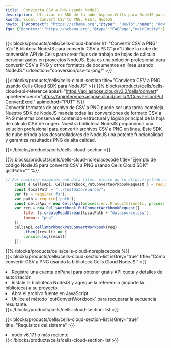 ```yaml
---
title:  Convierta CSV a PNG usando NodeJS
description:  Utilizar el SDK de la nube Aspose.Cells para NodeJS para convertir un archivo de formato CSV a un archivo de formato PNG.
kwords: Excel, Convert CSV to PNG, REST, NodeJS
howto: {"@context": "https://schema.org","@type": "HowTo","name": "How to convert CSV to PNG using the Cells Cloud NodeJS library.","description": "How to convert CSV to PNG using the Cells Cloud NodeJS library.","image": {"@type": "ImageObject"},"url": "/nodejs/conversion/csv-to-png/","step": [{ "@type": "HowToStep","name": "How to convert CSV to PNG using the Cells Cloud NodeJS library. step 1", "image": {"@type": "ImageObject",},"url": "/nodejs/conversion/csv-to-png/","text": "Register an account at <a href='https://dashboard.aspose.cloud/'>Dashboard</a> to get free API quota & authorization details",},{ "@type": "HowToStep","name": "How to convert CSV to PNG using the Cells Cloud NodeJS library. step 1", "image": {"@type": "ImageObject",},"url": "/nodejs/conversion/csv-to-png/","text": "Install NodeJS library and add the reference (import the library) to your project.",},{ "@type": "HowToStep","name": "How to convert CSV to PNG using the Cells Cloud NodeJS library. step 1", "image": {"@type": "ImageObject",},"url": "/nodejs/conversion/csv-to-png/","text": "Open the source file in JavaScript.",},{ "@type": "HowToStep","name": "How to convert CSV to PNG using the Cells Cloud NodeJS library. step 1", "image": {"@type": "ImageObject",},"url": "/nodejs/conversion/csv-to-png/","text": "Use the `putConvertWorkbook` method to retrieve the resulting stream.",}, ],"supply": {"@type": "HowToSupply","name": "document"},"tool": [{"@type": "HowToTool","name": "Visual Studio, Visual Studio Code, WebStorm"},{"@type": "HowToTool","name": "Aspose Cells"}],"totalTime": "PT6M"}
fqa: {"@context":"https://schema.org","@type":"FAQPage","mainEntity":[{"@type":"Question","name":"Why convert file formats in C# using REST API?","acceptedAnswer":{"@type":"Answer","text":"Documents are encoded in many ways, and some files may be incompatible with the software you use. To open and read such files, just convert them to appropriate file formats.<br/><ol><li>Install .NET SDK and add the reference (import the library) to your project.</li><li>Open the source file in C# using REST API.</li><li>Call the PutConvertWorkbookRequest() method, passing an output filename with required extension.</li><li>Get the result of conversion as a separate file.</li></ol>"}},{"@type":"Question","name":"What file formats can I convert with your C# library?","acceptedAnswer":{"@type":"Answer","text":"We support a variety of file formats for conversion using .NET library, including XLSX, Excel, xls , PDF, CSV, HTML, Markdown, XML, PNG, JPG, TIFF, Json, TXT and many more."}},{"@type":"Question","name":"What is the maximum allowed file size for conversion using this .NET library?","acceptedAnswer":{"@type":"Answer","text":"There are no file size limits for format conversions using .NET library."}}]}
---
```

{{< blocks/products/cells/cells-cloud-banner h1="Convertir CSV a PNG" h2="Biblioteca NodeJS para convertir CSV a PNG" p="Utilice la nube de conversión API de Cells para crear flujos de trabajo de hojas de cálculo personalizados en proyectos NodeJS. Esta es una solución profesional para convertir CSV a PNG y otros formatos de documentos en línea usando NodeJS." urlsection="conversion/csv-to-png/" >}}

{{< blocks/products/cells/cells-cloud-section title="Convierta CSV a PNG usando Cells Cloud SDK para NodeJS" >}}
{{% blocks/products/cells/cells-cloud-api-reference apiurl="https://api.aspose.cloud/v3.0/cells/convert" apireferenceurl="https://apireference.aspose.cloud/cells/#/Conversion/PutConvertExcel" apimethod="PUT" %}}
<br/>
Convertir formatos de archivo de CSV a PNG puede ser una tarea compleja. Nuestro SDK de NodeJS maneja todas las conversiones de formato CSV a PNG mientras conserva el contenido estructural y lógico principal de la hoja de cálculo CSV de origen. Nuestra biblioteca NodeJS proporciona una solución profesional para convertir archivos CSV a PNG en línea. Este SDK de nube brinda a los desarrolladores de NodeJS una potente funcionalidad y garantiza resultados PNG de alta calidad.

{{< /blocks/products/cells/cells-cloud-section >}}

{{% blocks/products/cells/cells-cloud-noreplacecode title="Ejemplo de código NodeJS para convertir CSV a PNG usando Cells Cloud SDK" gistPath="" %}}
 
```js
// For complete examples and data files, please go to https://github.com/aspose-cells-cloud/aspose-cells-cloud-node/
    const { CellsApi, CellsWorkbook_PutConvertWorkbookRequest } = require("asposecellscloud");
    const localPath = "../TestData/source/";
    var fs = require('fs');
    var path = require('path');
    const cellsApi = new CellsApi(process.env.ProductClientId, process.env.ProductClientSecret);
    var req = new CellsWorkbook_PutConvertWorkbookRequest({
        file: fs.createReadStream(localPath + "datasource.csv"),
        format: "png",
    });
    cellsApi.cellsWorkbookPutConvertWorkbook(req)
        .then((result) => {
        console.log(result)
    });
```
 
{{% /blocks/products/cells/cells-cloud-noreplacecode %}}
<br/>
{{< blocks/products/cells/cells-cloud-section-list isGrey="true" title="Cómo convertir CSV a PNG usando la biblioteca Cells Cloud NodeJS." >}}
<li> Registre una cuenta en<a href="https://dashboard.aspose.cloud/">Panel</a> para obtener gratis API cuota y detalles de autorización</li>
<li>Instale la biblioteca NodeJS y agregue la referencia (importe la biblioteca) a su proyecto.</li>
<li>Abra el archivo fuente en JavaScript.</li>
<li>Utilice el método `putConvertWorkbook` para recuperar la secuencia resultante.</li>
{{< /blocks/products/cells/cells-cloud-section-list >}}

{{< blocks/products/cells/cells-cloud-section-list isGrey="true" title="Requisitos del sistema" >}}
<li>nodo v6.17.1 o más reciente</li>
{{< /blocks/products/cells/cells-cloud-section-list >}}
